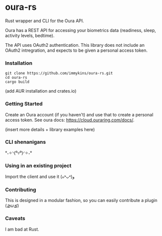 oura-rs
==

Rust wrapper and CLI for the Oura API.

Oura has a REST API for accessing your biometrics data (readiness, sleep, activity levels, bedtime).

The API uses OAuth2 authentication. This library does not include an OAuth2 intregration, and expects to be given a personal access token.

### Installation

```
git clone https://github.com/immykins/oura-rs.git
cd oura-rs
cargo build
```

(add AUR installation and crates.io)

### Getting Started

Create an Oura account (if you haven't) and use that to create a personal access token. See oura docs:  https://cloud.ouraring.com/docs/.

(insert more details + library examples here)

### CLI shenanigans

°˖✧◝(⁰▿⁰)◜✧˖°

### Using in an existing project

Import the client and use it (๑˃ᴗ˂)ﻭ

### Contributing

This is designed in a modular fashion, so you can easily contribute a plugin (*≧ω≦*)

### Caveats

I am bad at Rust.